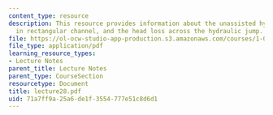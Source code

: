 ```yaml
---
content_type: resource
description: This resource provides information about the unassisted hydraulic jump
  in rectangular channel, and the head loss across the hydraulic jump.
file: https://ol-ocw-studio-app-production.s3.amazonaws.com/courses/1-060-engineering-mechanics-ii-spring-2006/71a7ff9a25a6de1f3554777e51c8d6d1_lecture28.pdf
file_type: application/pdf
learning_resource_types:
- Lecture Notes
parent_title: Lecture Notes
parent_type: CourseSection
resourcetype: Document
title: lecture28.pdf
uid: 71a7ff9a-25a6-de1f-3554-777e51c8d6d1
---
```

